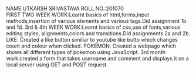 NAME:UTKARSH SRIVASTAVA
ROLL NO.:201070  
FIRST TWO WEEK WORK:Learnt basics of html,forms,input methods,insertion of various elements and various tags.Did assignment 1b and 1d. 
3rd & 4th WEEK WORK:Learnt basics of css,use of fonts,various editing styles, alignments,colors and transitions.Did assignments 2a and 2b.
LIKE: Created a like button similiar to youtube like butto which changes count and colour when clicked.
POKEMON: Created a webpage which shows all different types of pokemon using JavaScript.
3rd month work:created a form that takes username and comment and displays it on a local server using GET and POST request.
